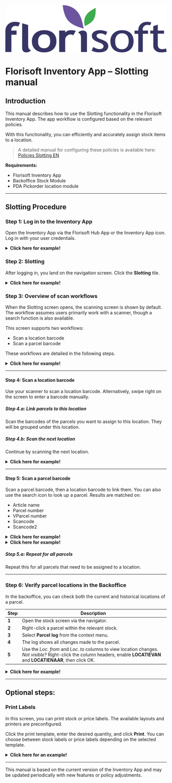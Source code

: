 ![Florisoft logo](https://raw.githubusercontent.com/florisoft/User.Manuals/main/fslogo.png)

# Florisoft Inventory App – Slotting manual

## Introduction

This manual describes how to use the Slotting functionality in the Florisoft Inventory App.
The app workflow is configured based on the relevant policies.

With this functionality, you can efficiently and accurately assign stock items to a location.

> A detailed manual for configuring these policies is available here: [Policies Slotting EN](https://github.com/florisoft/User.Manuals/blob/main/CLOUD%20APPLICATIONS/Inventory%20App/Slotting/Policies%20Slotting%20EN%20.md)

**Requirements:**

* Florisoft Inventory App
* Backoffice Stock Module
* PDA Pickorder location module

---

## Slotting Procedure

### Step 1: Log in to the Inventory App

Open the Inventory App via the Florisoft Hub App or the Inventory App icon. Log in with your user credentials.

<details><summary><b>Click here for example!</b></summary><img src="Media/Doorloop/1.png"></details>

### Step 2: Slotting

After logging in, you land on the navigation screen. Click the **Slotting** tile.

<details><summary><b>Click here for example!</b></summary><img src="Media/Doorloop/2.png"></details>

### Step 3: Overview of scan workflows

When the Slotting screen opens, the scanning screen is shown by default. The workflow assumes users primarily work with a scanner, though a search function is also available.

This screen supports two workflows:

* Scan a location barcode
* Scan a parcel barcode

These workflows are detailed in the following steps.

<details><summary><b>Click here for example!</b></summary><img src="Media/Doorloop/3.png"></details>

---

#### Step 4: Scan a location barcode

Use your scanner to scan a location barcode. Alternatively, swipe right on the screen to enter a barcode manually.

##### Step 4.a: Link parcels to this location

Scan the barcodes of the parcels you want to assign to this location. They will be grouped under this location.

##### Step 4.b: Scan the next location

Continue by scanning the next location.

<details><summary><b>Click here for example!</b></summary><img src="Media/Doorloop/4.png"></details>

---

#### Step 5: Scan a parcel barcode

Scan a parcel barcode, then a location barcode to link them.
You can also use the search icon to look up a parcel. Results are matched on:

* Article name
* Parcel number
* VParcel number
* Scancode
* Scancode2

<details><summary><b>Click here for example!</b></summary><img src="Media/Doorloop/5.png"></details>
<details><summary><b>Click here for example!</b></summary><img src="Media/Doorloop/6.png"></details>

##### Step 5.a: Repeat for all parcels

Repeat this for all parcels that need to be assigned to a location.

---

### Step 6: Verify parcel locations in the Backoffice

In the backoffice, you can check both the current and historical locations of a parcel.

| Step  | Description                                                                                                                                                                  |
| ----- | ---------------------------------------------------------------------------------------------------------------------------------------------------------------------------- |
| **1** | Open the stock screen via the navigator.                                                                                                                                     |
| **2** | Right-click a parcel within the relevant stock.                                                                                                                              |
| **3** | Select **Parcel log** from the context menu.                                                                                                                                 |
| **4** | The log shows all changes made to the parcel.                                                                                                                                |
| **5** | Use the *Loc. from* and *Loc. to* columns to view location changes. *Not visible?* Right-click the column headers, enable **LOCATIEVAN** and **LOCATIENAAR**, then click OK. |

<details><summary><b>Click here for example!</b></summary><img src="Media/Doorloop/7.png"></details>

---

## Optional steps:
### Print Labels

In this screen, you can print stock or price labels. The available layouts and printers are preconfigured.

Click the print template, enter the desired quantity, and click **Print**. You can choose between stock labels or price labels depending on the selected template.

<details><summary><b>Click here for an example!</b></summary><img src="Media/Doorloop/8.png"></details>

---

This manual is based on the current version of the Inventory App and may be updated periodically with new features or policy adjustments.
